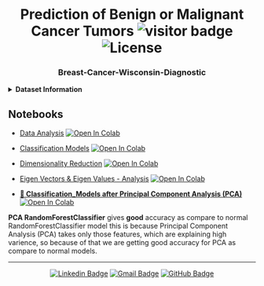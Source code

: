 # <div align="center"> Prediction of Benign or Malignant Cancer Tumors <img src="https://visitor-badge.laobi.icu/badge?page_id=officialpm.Breast-Cancer-Wisconsin-Diagnostic-Prediction" alt="visitor badge"/>  ![License](https://img.shields.io/github/license/officialpm/Breast-Cancer-Wisconsin-Diagnostic?style=flat-square)
</div>

### <div align="center"> Breast-Cancer-Wisconsin-Diagnostic


</div>


<details>
  <summary><b>Dataset Information</b></summary>

Link - http://archive.ics.uci.edu/ml/datasets/Breast+Cancer+Wisconsin+%28Diagnostic%29

#### Attribute Information
1)ID number

2-31) Ten synthetic-valued features are computed for each cell nucleus:

* radius (mean of distances from the center to points on the perimeter)
* texture (standard deviation of gray-scale values)
* perimeter
* area
* smoothness (local variation in radius lengths)
* compactness (perimeter^2 / area - 1.0)
* concavity (severity of concave portions of the contour)
* concave points (number of concave portions of the contour)
* symmetry
* fractal dimension ("coastline approximation" - 1)

The mean, standard error and "worst" or largest (mean of the three largest values) of
these features were computed for each image, resulting in 30 features.

32) Diagnosis (M = malignant, B = benign)
</details>

## Notebooks
- [Data Analysis](https://github.com/officialpm/Breast-Cancer-Wisconsin-Diagnostic/blob/main/notebooks/Data_Analysis_Breast_Cancer_Wisconsin_Diagnostic.ipynb) [![Open In Colab](https://colab.research.google.com/assets/colab-badge.svg)](https://colab.research.google.com/github/officialpm/Breast-Cancer-Wisconsin-Diagnostic/blob/main/notebooks/Data_Analysis_Breast_Cancer_Wisconsin_Diagnostic.ipynb)

- [Classification Models](https://github.com/officialpm/Breast-Cancer-Wisconsin-Diagnostic/blob/main/notebooks/Classification_Models_Breast_Cancer_Wisconsin_Diagnostic.ipynb) [![Open In Colab](https://colab.research.google.com/assets/colab-badge.svg)](https://colab.research.google.com/github/officialpm/Breast-Cancer-Wisconsin-Diagnostic/blob/main/notebooks/Classification_Models_Breast_Cancer_Wisconsin_Diagnostic.ipynb)

- [Dimensionality Reduction](https://github.com/officialpm/Breast-Cancer-Wisconsin-Diagnostic/blob/main/notebooks/Dimensional_Reduction_Breast_Cancer_Wisconsin_Diagnostic.ipynb) [![Open In Colab](https://colab.research.google.com/assets/colab-badge.svg)](https://colab.research.google.com/github/officialpm/Breast-Cancer-Wisconsin-Diagnostic/blob/main/notebooks/Dimensional_Reduction_Breast_Cancer_Wisconsin_Diagnostic.ipynb)

- [Eigen Vectors & Eigen Values - Analysis](https://github.com/officialpm/Breast-Cancer-Wisconsin-Diagnostic/blob/main/notebooks/Eigen_Vectors_&_Eigen_Values_Breast_Cancer_Wisconsin_Diagnostic.ipynb) [![Open In Colab](https://colab.research.google.com/assets/colab-badge.svg)](https://colab.research.google.com/github/officialpm/Breast-Cancer-Wisconsin-Diagnostic/blob/main/notebooks/Eigen_Vectors_&_Eigen_Values_Breast_Cancer_Wisconsin_Diagnostic.ipynb)

- [**🎉  Classification_Models after Principal Component Analysis (PCA)**](https://github.com/officialpm/Breast-Cancer-Wisconsin-Diagnostic/blob/main/notebooks/Classification_Models_after_PCA_Breast_Cancer_Wisconsin_Diagnostic.ipynb) [![Open In Colab](https://colab.research.google.com/assets/colab-badge.svg)](https://colab.research.google.com/github/officialpm/Breast-Cancer-Wisconsin-Diagnostic/blob/main/notebooks/Classification_Models_after_PCA_Breast_Cancer_Wisconsin_Diagnostic.ipynb)


**PCA RandomForestClassifier** gives **good** accuracy as compare to normal RandomForestClassifier model this is because Principal Component Analysis (PCA) takes only those features, which are explaining high varience, so because of that we are getting good accuracy for PCA as compare to normal models.

----
<div align="center">
  
[![Linkedin Badge](https://img.shields.io/badge/-parthdmaniar-blue?style=flat&logo=Linkedin&logoColor=white&link=https://www.linkedin.com/in/parthdmaniar/)](https://www.linkedin.com/in/parthdmaniar/)
[![Gmail Badge](https://img.shields.io/badge/-officialparthmaniar-c14438?style=flat&logo=Gmail&logoColor=white&link=mailto:officialparthmaniar@gmail.com)](mailto:officialparthmaniar@gmail.com)
[![GitHub Badge](https://img.shields.io/badge/-officialpm-000000?style=flat&logo=GitHub&logoColor=white&link=https://github.com/officialpm/)](https://github.com/officialpm/)

</div>
